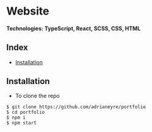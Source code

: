 # Website
#### Technologies: TypeScript, React, SCSS, CSS, HTML

## Index
* [Installation](#Install)

## <a name="Install">Installation</a>
* To clone the repo
```shell
$ git clone https://github.com/adrianeyre/portfolio
$ cd portfolio
$ npm i
$ npm start
```
